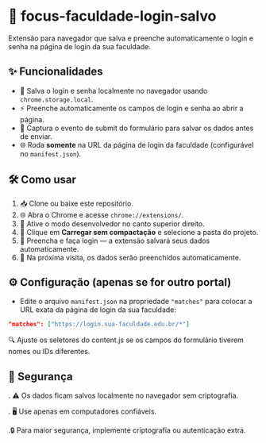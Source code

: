 # 🚀 focus-faculdade-login-salvo

Extensão para navegador que salva e preenche automaticamente o login e senha na página de login da sua faculdade.

## ✨ Funcionalidades

- 💾 Salva o login e senha localmente no navegador usando `chrome.storage.local`.
- ⚡ Preenche automaticamente os campos de login e senha ao abrir a página.
- 📝 Captura o evento de submit do formulário para salvar os dados antes de enviar.
- 🌐 Roda **somente** na URL da página de login da faculdade (configurável no `manifest.json`).

## 🛠 Como usar

1. 📥 Clone ou baixe este repositório.
2. 🌐 Abra o Chrome e acesse `chrome://extensions/`.
3. 🔧 Ative o modo desenvolvedor no canto superior direito.
4. 📂 Clique em **Carregar sem compactação** e selecione a pasta do projeto.
5. 🔑 Preencha e faça login — a extensão salvará seus dados automaticamente.
6. 🔄 Na próxima visita, os dados serão preenchidos automaticamente.

## ⚙️ Configuração (apenas se for outro portal)

- Edite o arquivo `manifest.json` na propriedade `"matches"` para colocar a URL exata da página de login da sua faculdade:

```json
"matches": ["https://login.sua-faculdade.edu.br/*"]
```

🔍 Ajuste os seletores do content.js se os campos do formulário tiverem nomes ou IDs diferentes.

## 🔐 Segurança

. ⚠️ Os dados ficam salvos localmente no navegador sem criptografia.

. 🖥 Use apenas em computadores confiáveis.

.🔒 Para maior segurança, implemente criptografia ou autenticação extra.
